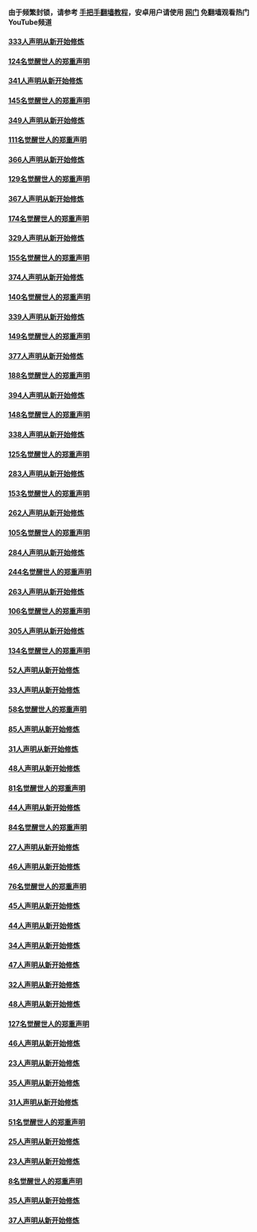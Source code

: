 #### 由于频繁封锁，请参考 [手把手翻墙教程](https://github.com/gfw-breaker/guides/wiki/)，安卓用户请使用 [网门](https://github.com/gfw-breaker/nogfw/blob/master/dl.md?t=06300701) 免翻墙观看热门YouTube频道 

#### [333人声明从新开始修炼](../pages/91/427525.md?t=06300701) 

#### [124名觉醒世人的郑重声明](../pages/91/427524.md?t=06300701) 

#### [341人声明从新开始修炼](../pages/91/427255.md?t=06300701) 

#### [145名觉醒世人的郑重声明](../pages/91/427254.md?t=06300701) 

#### [349人声明从新开始修炼](../pages/91/426969.md?t=06300701) 

#### [111名觉醒世人的郑重声明](../pages/91/426968.md?t=06300701) 

#### [366人声明从新开始修炼](../pages/91/426737.md?t=06300701) 

#### [129名觉醒世人的郑重声明](../pages/91/426736.md?t=06300701) 

#### [367人声明从新开始修炼](../pages/91/426421.md?t=06300701) 

#### [174名觉醒世人的郑重声明](../pages/91/426420.md?t=06300701) 

#### [329人声明从新开始修炼](../pages/91/426139.md?t=06300701) 

#### [155名觉醒世人的郑重声明](../pages/91/426138.md?t=06300701) 

#### [374人声明从新开始修炼](../pages/91/425811.md?t=06300701) 

#### [140名觉醒世人的郑重声明](../pages/91/425810.md?t=06300701) 

#### [339人声明从新开始修炼](../pages/91/425690.md?t=06300701) 

#### [149名觉醒世人的郑重声明](../pages/91/425689.md?t=06300701) 

#### [377人声明从新开始修炼](../pages/91/424867.md?t=06300701) 

#### [188名觉醒世人的郑重声明](../pages/91/424866.md?t=06300701) 

#### [394人声明从新开始修炼](../pages/91/423914.md?t=06300701) 

#### [148名觉醒世人的郑重声明](../pages/91/423913.md?t=06300701) 

#### [338人声明从新开始修炼](../pages/91/423540.md?t=06300701) 

#### [125名觉醒世人的郑重声明](../pages/91/423539.md?t=06300701) 

#### [283人声明从新开始修炼](../pages/91/423296.md?t=06300701) 

#### [153名觉醒世人的郑重声明](../pages/91/423295.md?t=06300701) 

#### [262人声明从新开始修炼](../pages/91/423004.md?t=06300701) 

#### [105名觉醒世人的郑重声明](../pages/91/423003.md?t=06300701) 

#### [284人声明从新开始修炼](../pages/91/422707.md?t=06300701) 

#### [244名觉醒世人的郑重声明](../pages/91/422706.md?t=06300701) 

#### [263人声明从新开始修炼](../pages/91/422553.md?t=06300701) 

#### [106名觉醒世人的郑重声明](../pages/91/422552.md?t=06300701) 

#### [305人声明从新开始修炼](../pages/91/422153.md?t=06300701) 

#### [134名觉醒世人的郑重声明](../pages/91/422152.md?t=06300701) 

#### [52人声明从新开始修炼](../pages/91/421846.md?t=06300701) 

#### [33人声明从新开始修炼](../pages/91/421804.md?t=06300701) 

#### [58名觉醒世人的郑重声明](../pages/91/421845.md?t=06300701) 

#### [85人声明从新开始修炼](../pages/91/421769.md?t=06300701) 

#### [31人声明从新开始修炼](../pages/91/421763.md?t=06300701) 

#### [48人声明从新开始修炼](../pages/91/421605.md?t=06300701) 

#### [81名觉醒世人的郑重声明](../pages/91/421656.md?t=06300701) 

#### [44人声明从新开始修炼](../pages/91/421544.md?t=06300701) 

#### [84名觉醒世人的郑重声明](../pages/91/421543.md?t=06300701) 

#### [27人声明从新开始修炼](../pages/91/421465.md?t=06300701) 

#### [46人声明从新开始修炼](../pages/91/421454.md?t=06300701) 

#### [76名觉醒世人的郑重声明](../pages/91/421453.md?t=06300701) 

#### [45人声明从新开始修炼](../pages/91/421452.md?t=06300701) 

#### [44人声明从新开始修炼](../pages/91/421422.md?t=06300701) 

#### [34人声明从新开始修炼](../pages/91/421322.md?t=06300701) 

#### [47人声明从新开始修炼](../pages/91/421264.md?t=06300701) 

#### [32人声明从新开始修炼](../pages/91/421225.md?t=06300701) 

#### [48人声明从新开始修炼](../pages/91/421202.md?t=06300701) 

#### [127名觉醒世人的郑重声明](../pages/91/421224.md?t=06300701) 

#### [46人声明从新开始修炼](../pages/91/421203.md?t=06300701) 

#### [23人声明从新开始修炼](../pages/91/421138.md?t=06300701) 

#### [35人声明从新开始修炼](../pages/91/421122.md?t=06300701) 

#### [31人声明从新开始修炼](../pages/91/421081.md?t=06300701) 

#### [51名觉醒世人的郑重声明](../pages/91/421080.md?t=06300701) 

#### [25人声明从新开始修炼](../pages/91/421020.md?t=06300701) 

#### [23人声明从新开始修炼](../pages/91/420884.md?t=06300701) 

#### [8名觉醒世人的郑重声明](../pages/91/420883.md?t=06300701) 

#### [35人声明从新开始修炼](../pages/91/420809.md?t=06300701) 

#### [37人声明从新开始修炼](../pages/91/420766.md?t=06300701) 

